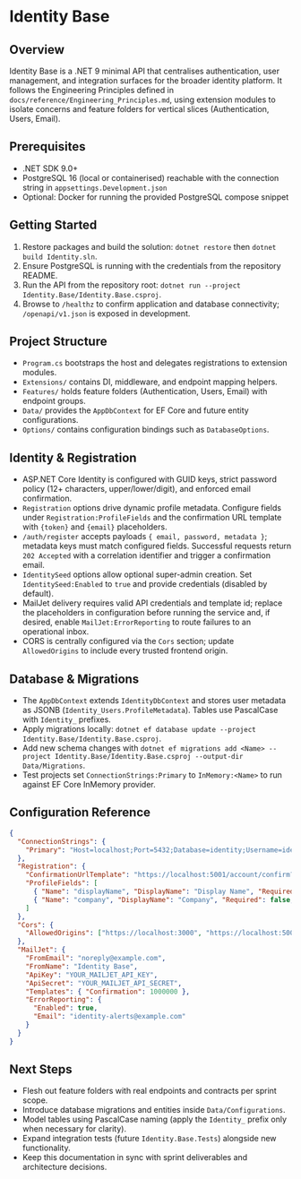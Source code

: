 # Identity Base

## Overview
Identity Base is a .NET 9 minimal API that centralises authentication, user management, and integration surfaces for the broader identity platform. It follows the Engineering Principles defined in `docs/reference/Engineering_Principles.md`, using extension modules to isolate concerns and feature folders for vertical slices (Authentication, Users, Email).

## Prerequisites
- .NET SDK 9.0+
- PostgreSQL 16 (local or containerised) reachable with the connection string in `appsettings.Development.json`
- Optional: Docker for running the provided PostgreSQL compose snippet

## Getting Started
1. Restore packages and build the solution: `dotnet restore` then `dotnet build Identity.sln`.
2. Ensure PostgreSQL is running with the credentials from the repository README.
3. Run the API from the repository root: `dotnet run --project Identity.Base/Identity.Base.csproj`.
4. Browse to `/healthz` to confirm application and database connectivity; `/openapi/v1.json` is exposed in development.

## Project Structure
- `Program.cs` bootstraps the host and delegates registrations to extension modules.
- `Extensions/` contains DI, middleware, and endpoint mapping helpers.
- `Features/` holds feature folders (Authentication, Users, Email) with endpoint groups.
- `Data/` provides the `AppDbContext` for EF Core and future entity configurations.
- `Options/` contains configuration bindings such as `DatabaseOptions`.

## Identity & Registration
- ASP.NET Core Identity is configured with GUID keys, strict password policy (12+ characters, upper/lower/digit), and enforced email confirmation.
- `Registration` options drive dynamic profile metadata. Configure fields under `Registration:ProfileFields` and the confirmation URL template with `{token}` and `{email}` placeholders.
- `/auth/register` accepts payloads `{ email, password, metadata }`; metadata keys must match configured fields. Successful requests return `202 Accepted` with a correlation identifier and trigger a confirmation email.
- `IdentitySeed` options allow optional super-admin creation. Set `IdentitySeed:Enabled` to `true` and provide credentials (disabled by default).
- MailJet delivery requires valid API credentials and template id; replace the placeholders in configuration before running the service and, if desired, enable `MailJet:ErrorReporting` to route failures to an operational inbox.
- CORS is centrally configured via the `Cors` section; update `AllowedOrigins` to include every trusted frontend origin.

## Database & Migrations
- The `AppDbContext` extends `IdentityDbContext` and stores user metadata as JSONB (`Identity_Users.ProfileMetadata`). Tables use PascalCase with `Identity_` prefixes.
- Apply migrations locally: `dotnet ef database update --project Identity.Base/Identity.Base.csproj`.
- Add new schema changes with `dotnet ef migrations add <Name> --project Identity.Base/Identity.Base.csproj --output-dir Data/Migrations`.
- Test projects set `ConnectionStrings:Primary` to `InMemory:<Name>` to run against EF Core InMemory provider.

## Configuration Reference
```json
{
  "ConnectionStrings": {
    "Primary": "Host=localhost;Port=5432;Database=identity;Username=identity;Password=identity"
  },
  "Registration": {
    "ConfirmationUrlTemplate": "https://localhost:5001/account/confirm?token={token}&email={email}",
    "ProfileFields": [
      { "Name": "displayName", "DisplayName": "Display Name", "Required": true, "MaxLength": 128 },
      { "Name": "company", "DisplayName": "Company", "Required": false, "MaxLength": 128 }
    ]
  },
  "Cors": {
    "AllowedOrigins": ["https://localhost:3000", "https://localhost:5001"]
  },
  "MailJet": {
    "FromEmail": "noreply@example.com",
    "FromName": "Identity Base",
    "ApiKey": "YOUR_MAILJET_API_KEY",
    "ApiSecret": "YOUR_MAILJET_API_SECRET",
    "Templates": { "Confirmation": 1000000 },
    "ErrorReporting": {
      "Enabled": true,
      "Email": "identity-alerts@example.com"
    }
  }
}
```

## Next Steps
- Flesh out feature folders with real endpoints and contracts per sprint scope.
- Introduce database migrations and entities inside `Data/Configurations`.
- Model tables using PascalCase naming (apply the `Identity_` prefix only when necessary for clarity).
- Expand integration tests (future `Identity.Base.Tests`) alongside new functionality.
- Keep this documentation in sync with sprint deliverables and architecture decisions.
